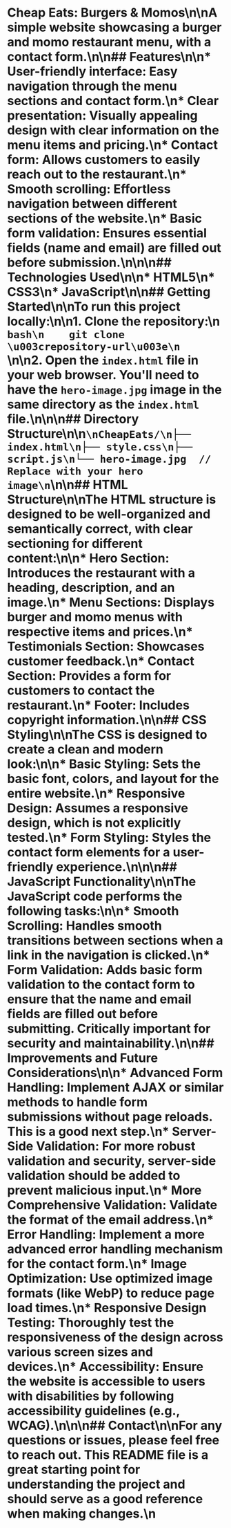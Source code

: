 # Cheap Eats: Burgers & Momos\n\nA simple website showcasing a burger and momo restaurant menu, with a contact form.\n\n## Features\n\n*   **User-friendly interface:**  Easy navigation through the menu sections and contact form.\n*   **Clear presentation:**  Visually appealing design with clear information on the menu items and pricing.\n*   **Contact form:** Allows customers to easily reach out to the restaurant.\n*   **Smooth scrolling:**  Effortless navigation between different sections of the website.\n*   **Basic form validation:** Ensures essential fields (name and email) are filled out before submission.\n\n\n## Technologies Used\n\n*   HTML5\n*   CSS3\n*   JavaScript\n\n## Getting Started\n\nTo run this project locally:\n\n1.  **Clone the repository:**\n    ```bash\n    git clone \u003crepository-url\u003e\n    ```\n\n2.  **Open the `index.html` file** in your web browser.  You'll need to have the `hero-image.jpg` image in the same directory as the `index.html` file.\n\n\n## Directory Structure\n\n```\nCheapEats/\n├── index.html\n├── style.css\n├── script.js\n└── hero-image.jpg  // Replace with your hero image\n```\n\n## HTML Structure\n\nThe HTML structure is designed to be well-organized and semantically correct, with clear sectioning for different content:\n\n*   **Hero Section:** Introduces the restaurant with a heading, description, and an image.\n*   **Menu Sections:** Displays burger and momo menus with respective items and prices.\n*   **Testimonials Section:** Showcases customer feedback.\n*   **Contact Section:** Provides a form for customers to contact the restaurant.\n*   **Footer:** Includes copyright information.\n\n## CSS Styling\n\nThe CSS is designed to create a clean and modern look:\n\n*   **Basic Styling:**  Sets the basic font, colors, and layout for the entire website.\n*   **Responsive Design:**  Assumes a responsive design, which is not explicitly tested.\n*   **Form Styling:** Styles the contact form elements for a user-friendly experience.\n\n\n## JavaScript Functionality\n\nThe JavaScript code performs the following tasks:\n\n*   **Smooth Scrolling:**  Handles smooth transitions between sections when a link in the navigation is clicked.\n*   **Form Validation:**  Adds basic form validation to the contact form to ensure that the name and email fields are filled out before submitting.  Critically important for security and maintainability.\n\n## Improvements and Future Considerations\n\n*   **Advanced Form Handling:** Implement AJAX or similar methods to handle form submissions without page reloads. This is a good next step.\n*   **Server-Side Validation:**  For more robust validation and security, server-side validation should be added to prevent malicious input.\n*   **More Comprehensive Validation:**  Validate the format of the email address.\n*   **Error Handling:** Implement a more advanced error handling mechanism for the contact form.\n*   **Image Optimization:** Use optimized image formats (like WebP) to reduce page load times.\n*   **Responsive Design Testing:** Thoroughly test the responsiveness of the design across various screen sizes and devices.\n*   **Accessibility:** Ensure the website is accessible to users with disabilities by following accessibility guidelines (e.g., WCAG).\n\n\n## Contact\n\nFor any questions or issues, please feel free to reach out.  This README file is a great starting point for understanding the project and should serve as a good reference when making changes.\n
